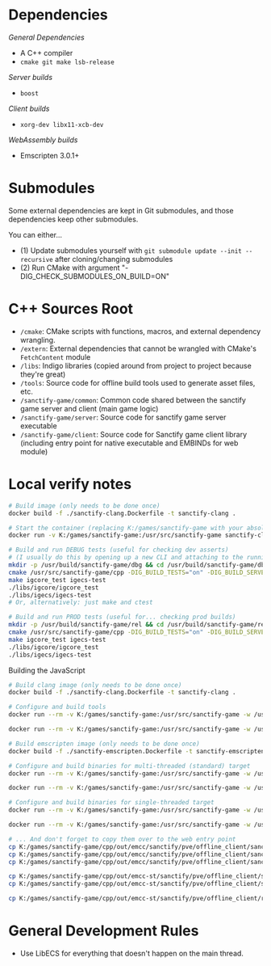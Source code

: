 # Dependencies

_General Dependencies_
* A C++ compiler
* `cmake git make lsb-release`

_Server builds_
* `boost`

_Client builds_
* `xorg-dev libx11-xcb-dev`

_WebAssembly builds_
* Emscripten 3.0.1+

# Submodules

Some external dependencies are kept in Git submodules, and those dependencies keep other submodules.

You can either...
- (1) Update submodules yourself with `git submodule update --init --recursive` after cloning/changing submodules
- (2) Run CMake with argument "-DIG_CHECK_SUBMODULES_ON_BUILD=ON"

# C++ Sources Root

- `/cmake`: CMake scripts with functions, macros, and external dependency wrangling.
- `/extern`: External dependencies that cannot be wrangled with CMake's `FetchContent` module
- `/libs`: Indigo libraries (copied around from project to project because they're great)
- `/tools`: Source code for offline build tools used to generate asset files, etc.
- `/sanctify-game/common`: Common code shared between the sanctify game server and client (main game logic)
- `/sanctify-game/server`: Source code for sanctify game server executable
- `/sanctify-game/client`: Source code for Sanctify game client library (including entry point for native executable and EMBINDs for web module)

# Local verify notes
```bash
# Build image (only needs to be done once)
docker build -f ./sanctify-clang.Dockerfile -t sanctify-clang .

# Start the container (replacing K:/games/sanctify-game with your absolute git path)
docker run -v K:/games/sanctify-game:/usr/src/sanctify-game sanctify-clang

# Build and run DEBUG tests (useful for checking dev asserts)
# (I usually do this by opening up a new CLI and attaching to the running Docker image)
mkdir -p /usr/build/sanctify-game/dbg && cd /usr/build/sanctify-game/dbg
cmake /usr/src/sanctify-game/cpp -DIG_BUILD_TESTS="on" -DIG_BUILD_SERVER="on" -DCMAKE_BUILD_TYPE="Debug" -DIG_ENABLE_THREADS="on" -DIG_CHECK_SUBMODULES_ON_BUILD="ON" -DIG_ENABLE_ECS_VALIDATION="ON" -DIG_TOOL_WRANGLE_PATH="./igtools.cmake" -G "Ninja"
make igcore_test igecs-test
./libs/igcore/igcore_test
./libs/igecs/igecs-test
# Or, alternatively: just make and ctest

# Build and run PROD tests (useful for... checking prod builds)
mkdir -p /usr/build/sanctify-game/rel && cd /usr/build/sanctify-game/rel
cmake /usr/src/sanctify-game/cpp -DIG_BUILD_TESTS="on" -DIG_BUILD_SERVER="on" -DCMAKE_BUILD_TYPE="MinSizeRel" -DIG_ENABLE_THREADS="on" -DIG_CHECK_SUBMODULES_ON_BUILD="ON" -DIG_ENABLE_ECS_VALIDATION="OFF" -DIG_TOOL_WRANGLE_PATH="./igtools.cmake" -G "Ninja"
make igcore_test igecs-test
./libs/igcore/igcore_test
./libs/igecs/igecs-test
```

Building the JavaScript

```bash
# Build clang image (only needs to be done once)
docker build -f ./sanctify-clang.Dockerfile -t sanctify-clang .

# Configure and build tools
docker run --rm -v K:/games/sanctify-game:/usr/src/sanctify-game -w /usr/src/sanctify-game/cpp/out/emcc-tools sanctify-clang cmake /usr/src/sanctify-game/cpp -DIG_BUILD_TESTS="on" -DIG_BUILD_SERVER="on" -DCMAKE_BUILD_TYPE="MinSizeRel" -DIG_ENABLE_THREADS="on" -DIG_CHECK_SUBMODULES_ON_BUILD="ON" -DIG_ENABLE_ECS_VALIDATION="ON" -DIG_TOOL_WRANGLE_PATH="./igtools.cmake" -G "Ninja"

docker run --rm -v K:/games/sanctify-game:/usr/src/sanctify-game -w /usr/src/sanctify-game/cpp/out/emcc-tools sanctify-clang ninja protoc igpack-gen

# Build emscripten image (only needs to be done once)
docker build -f ./sanctify-emscripten.Dockerfile -t sanctify-emscripten .

# Configure and build binaries for multi-threaded (standard) target
docker run --rm -v K:/games/sanctify-game:/usr/src/sanctify-game -w /usr/src/sanctify-game/cpp/out/emcc sanctify-emscripten emcmake cmake /usr/src/sanctify-game/cpp -DIG_BUILD_TESTS="OFF" -DIG_BUILD_SERVER="off" -DCMAKE_BUILD_TYPE="MinSizeRel" -DIG_ENABLE_THREADS="on" -DIG_CHECK_SUBMODULES_ON_BUILD="ON" -DIG_ENABLE_ECS_VALIDATION="off" -DIG_TOOL_WRANGLE_PATH="../emcc-tools/igtools.cmake" -G "Ninja"

docker run --rm -v K:/games/sanctify-game:/usr/src/sanctify-game -w /usr/src/sanctify-game/cpp/out/emcc sanctify-emscripten emmake ninja sanctify-pve-offline-client

# Configure and build binaries for single-threaded target
docker run --rm -v K:/games/sanctify-game:/usr/src/sanctify-game -w /usr/src/sanctify-game/cpp/out/emcc-st sanctify-emscripten emcmake cmake /usr/src/sanctify-game/cpp -DIG_BUILD_TESTS="OFF" -DIG_BUILD_SERVER="off" -DCMAKE_BUILD_TYPE="MinSizeRel" -DIG_ENABLE_THREADS="off" -DIG_CHECK_SUBMODULES_ON_BUILD="ON" -DIG_ENABLE_ECS_VALIDATION="off" -DIG_TOOL_WRANGLE_PATH="../emcc-tools/igtools.cmake" -G "Ninja"

docker run --rm -v K:/games/sanctify-game:/usr/src/sanctify-game -w /usr/src/sanctify-game/cpp/out/emcc-st sanctify-emscripten emmake ninja sanctify-pve-offline-client

# ... And don't forget to copy them over to the web entry point
cp K:/games/sanctify-game/cpp/out/emcc/sanctify/pve/offline_client/sanctify-pve-offline-client.js K:/games/sanctify-game/ts/webmain/public/wasm_mt/sanctify-pve-offline-client.js
cp K:/games/sanctify-game/cpp/out/emcc/sanctify/pve/offline_client/sanctify-pve-offline-client.worker.js K:/games/sanctify-game/ts/webmain/public/wasm_mt/sanctify-pve-offline-client.worker.js
cp K:/games/sanctify-game/cpp/out/emcc/sanctify/pve/offline_client/sanctify-pve-offline-client.wasm K:/games/sanctify-game/ts/webmain/public/wasm_mt/sanctify-pve-offline-client.wasm

cp K:/games/sanctify-game/cpp/out/emcc-st/sanctify/pve/offline_client/sanctify-pve-offline-client.js K:/games/sanctify-game/ts/webmain/public/wasm_st/sanctify-pve-offline-client.js
cp K:/games/sanctify-game/cpp/out/emcc-st/sanctify/pve/offline_client/sanctify-pve-offline-client.wasm K:/games/sanctify-game/ts/webmain/public/wasm_st/sanctify-pve-offline-client.wasm

cp K:/games/sanctify-game/cpp/out/emcc-st/sanctify/pve/offline_client/resources/common-shaders.igpack K:/games/sanctify-game/ts/webmain/public/resources/common-shaders.igpack
```

# General Development Rules
* Use LibECS for everything that doesn't happen on the main thread.
